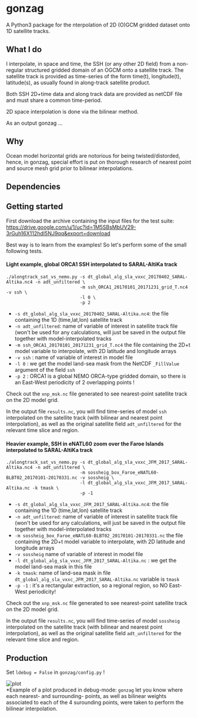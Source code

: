# gonzag

A Python3 package for the nterpolation of 2D (O)GCM gridded dataset onto 1D satellite tracks.


## What I do

I interpolate, in space and time, the SSH (or any other 2D field) from a
non-regular structured gridded domain of an OGCM onto a satellite track.  The
satellite track is provided as time-series of the form time(t), longitude(t),
latitude(s), as usually found in along-track satellite product.

Both SSH 2D+time data and along track data are provided as netCDF file and must
share a common time-period.

2D space interpolation is done via the bilinear method.

As an output gonzag ...


## Why

Ocean model horizontal grids are notorious for being twisted/distorded, hence, in gonzag,
special effort is put on thorough research of nearest point and source mesh
grid prior to bilinear interpolations.


## Dependencies






## Getting started

First download the archive containing the input files for the test suite:
https://drive.google.com/u/1/uc?id=1M5SBsMbUV29-3rGuh16X112hdI5NJ9qq&export=download

Best way is to learn from the examples! So let's perform some of the small following tests.

#### Light example,  global ORCA1 SSH interpolated to SARAL-AltiKa track

    ./alongtrack_sat_vs_nemo.py -s dt_global_alg_sla_vxxc_20170402_SARAL-Altika.nc4 -n adt_unfiltered \
                                -m ssh_ORCA1_20170101_20171231_grid_T.nc4 -v ssh \
                                -l 0 \
                                -p 2

* `-s dt_global_alg_sla_vxxc_20170402_SARAL-Altika.nc4`: the file containing the 1D (time,lat,lon) satellite track
* `-n adt_unfiltered`: name of variable of interest in satellite track file (won't be used for any calculations, will just be saved in the output file together with model-interpolated tracks
* `-m ssh_ORCA1_20170101_20171231_grid_T.nc4` the file containing the 2D+t model variable to interpolate, with 2D latitude and longitude arrays
* `-v ssh` : name of variable of interest in model file
* `-l 0` : we get the model land-sea mask from the NetCDF `_FillValue` argument of the field `ssh`
* `-p 2` : ORCA1 is a global NEMO ORCA-type gridded domain, so there is an East-West periodicity of 2 overlapping points !

Check out the `xnp_msk.nc` file generated to see nearest-point satellite track on the 2D model grid.

In the output file `results.nc`, you will find time-series of model `ssh` interpolated on the satellite track (with bilinear and nearest point interpolation), as well as the original satellite field `adt_unfiltered` for the relevant time slice and region.




#### Heavier example, SSH in eNATL60 zoom over the Faroe Islands interpolated to SARAL-AltiKa track

	./alongtrack_sat_vs_nemo.py -s dt_global_alg_sla_vxxc_JFM_2017_SARAL-Altika.nc4 -n adt_unfiltered \
							    -m sossheig_box_Faroe_eNATL60-BLBT02_20170101-20170331.nc -v sossheig \
	                            -l dt_global_alg_sla_vxxc_JFM_2017_SARAL-Altika.nc -k tmask \
	                            -p -1

* `-s dt_global_alg_sla_vxxc_JFM_2017_SARAL-Altika.nc4`: the file containing the 1D (time,lat,lon) satellite track
* `-n adt_unfiltered`: name of variable of interest in satellite track file (won't be used for any calculations, will just be saved in the output file together with model-interpolated tracks
* `-m sossheig_box_Faroe_eNATL60-BLBT02_20170101-20170331.nc` the file containing the 2D+t model variable to interpolate, with 2D latitude and longitude arrays
* `-v sossheig` name of variable of interest in model file
* `-l dt_global_alg_sla_vxxc_JFM_2017_SARAL-Altika.nc` : we get the model land-sea mask in this file
* `-k tmask`: name of land-sea mask  in file `dt_global_alg_sla_vxxc_JFM_2017_SARAL-Altika.nc` variable is `tmask`
* `-p -1` : it's a rectangular extraction, so a regional region, so NO East-West periodicity!

Check out the `xnp_msk.nc` file generated to see nearest-point satellite track on the 2D model grid.

In the output file `results.nc`, you will find time-series of model `sossheig` interpolated on the satellite track (with bilinear and nearest point interpolation), as well as the original satellite field `adt_unfiltered` for the relevant time slice and region.




## Production

Set `ldebug = False` in `gonzag/config.py` !





![**plot**](https://github.com/brodeau/gonzag/blob/master/doc/figs/mesh_jt10500.png) <br>
*Example of a plot produced in debug-mode: `gonzag` let you know where each
nearest- and surrounding- points, as well as bilinear weights associated to each
of the 4 surounding points, were taken to perform the bilinear interpolation.

